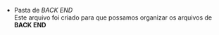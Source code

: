 - Pasta de <em>BACK END</em>
  <br>
  Este arquivo foi criado para que possamos organizar os arquivos de <b>BACK END</b><br>
